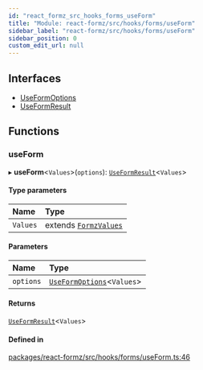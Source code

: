 ```yaml
---
id: "react_formz_src_hooks_forms_useForm"
title: "Module: react-formz/src/hooks/forms/useForm"
sidebar_label: "react-formz/src/hooks/forms/useForm"
sidebar_position: 0
custom_edit_url: null
---
```


## Interfaces

- [UseFormOptions](../interfaces/react_formz_src_hooks_forms_useForm.UseFormOptions.md)
- [UseFormResult](../interfaces/react_formz_src_hooks_forms_useForm.UseFormResult.md)

## Functions

### useForm

▸ **useForm**<`Values`\>(`options`): [`UseFormResult`](../interfaces/react_formz_src_hooks_forms_useForm.UseFormResult.md)<`Values`\>

#### Type parameters

| Name | Type |
| :------ | :------ |
| `Values` | extends [`FormzValues`](react_formz_src_types_form.md#formzvalues) |

#### Parameters

| Name | Type |
| :------ | :------ |
| `options` | [`UseFormOptions`](../interfaces/react_formz_src_hooks_forms_useForm.UseFormOptions.md)<`Values`\> |

#### Returns

[`UseFormResult`](../interfaces/react_formz_src_hooks_forms_useForm.UseFormResult.md)<`Values`\>

#### Defined in

[packages/react-formz/src/hooks/forms/useForm.ts:46](https://github.com/ZerryStack/react-formz/blob/main/packages/react-formz/src/hooks/forms/useForm.ts#L46)
